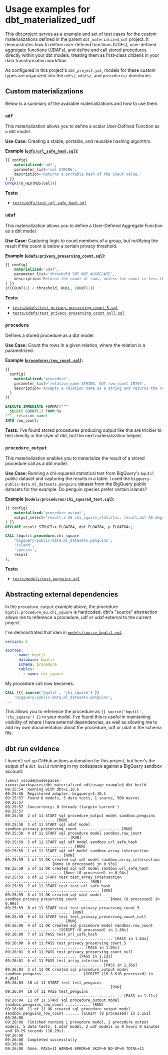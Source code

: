 # Usage examples for dbt_materialized_udf

This dbt project serves as a example and set of test cases for the custom materializations defined in the parent `dbt_materialized_udf` project. It demonstrates how to define user-defined functions (UDFs), user-defined aggregate functions (UDAFs), and define and call stored procedures directly within your dbt models, treating them as first-class citizens in your data transformation workflow.

As configured in this project's `dbt_project.yml`, models for these custom types are organized into the `udfs/`, `udafs/`, and `procedures/` directories.

## Custom materializations

Below is a summary of the available materializations and how to use them.

### `udf`

This materialization allows you to define a scalar User-Defined Function as a dbt model.

**Use Case:** Creating a stable, portable, and reusable hashing algorithm.

**Example ([`udfs/url_safe_hash.sql`](udfs/url_safe_hash.sql)):**
```sql
{{ config(
    materialized='udf',
    parameter_list='val STRING',
    description='Returns a portable hash of the input value.'
) }}
UPPER(TO_HEX(MD5(val)))
```

**Tests:**
- [`tests/udfs/test_url_safe_hash.sql`](tests/udfs/test_url_safe_hash.sql)

### `udaf`

This materialization allows you to define a User-Defined Aggregate Function as a dbt model.

**Use Case:** Capturing logic to count members of a group, but nullifying the result if the count is below a certain privacy threshold.

**Example ([`udafs/privacy_preserving_count.sql`](udafs/privacy_preserving_count.sql)):**
```sql
{{ config(
    materialized='udaf',
    parameter_list='threshold INT NOT AGGREGATE',
    description='Returns the count of rows, unless the count is less than threshold, when it returns NULL. NULL as threshold behaves as zero.'
) }}
IF(COUNT(1) < threshold, NULL, COUNT(1))
```

**Tests:**
- [`tests/udafs/test_privacy_preserving_count_5.sql`](tests/udafs/test_privacy_preserving_count_5.sql)
- [`tests/udafs/test_privacy_preserving_count_null.sql`](tests/udafs/test_privacy_preserving_count_null.sql)

### `procedure`

Defines a stored procedure as a dbt model.

**Use Case:** Count the rows in a given relation, where the relation is a parametrized.

**Example ([`procedures/row_count.sql`](procedures/row_count.sql)):**
```sql
{{
  config(
    materialized='procedure',
    parameter_list='relation_name STRING, OUT row_count INT64',
    description='Accepts a relation name as a string and returns the row count.'
  )
}}

EXECUTE IMMEDIATE FORMAT("""
  SELECT COUNT(1) FROM %s
""", relation_name)
INTO row_count;
```

**Tests:**
I've found stored procedures producing output like this are trickier to test directly in the style of dbt, but the next materialization helped.

### `procedure_output`

This materialization enables you to materialize the result of a stored procedure call as a dbt model.

**Use Case:** Running a chi-squared statistical test from BigQuery's `bqutil` public dataset and capturing the results in a table. I used the `bigquery-public-data.ml_datasets.penguins` dataset from the BigQuery public datasets for the example. Do penguin species prefer certain islands?

**Example (`models/procedures/chi_squared_test.sql`):**
```sql
{{ config(
    materialized='procedure_output',
    output_select='result.x AS chi_square_statistic, result.dof AS degrees_of_freedom, result.p AS p_value',
) }}
DECLARE result STRUCT<x FLOAT64, dof FLOAT64, p FLOAT64>;

CALL (bqutil.procedure.chi_square
    'bigquery-public-data.ml_datasets.penguins',
    'island',
    'species',
    result
);
```

**Tests:**
- [`tests/models/test_penguins.sql`](tests/models/test_penguins.sql)


## Abstracting external dependencies

In the `procedure_output` example above, the procedure `bqutil.procedure_eu.chi_square` is hardcoded. dbt's "source" abstraction allows me to reference a procedure, udf or udaf external to the current project.

I've demonstrated that idea in [`models/source_bqutil.yml`](models/source_bqutil.yml):

```yaml
version: 2

sources:
    - name: bqutil
      database: bqutil
      schema: procedure
      tables:
        - name: chi_square
```    

My procedure call now becomes:

```sql
CALL ({{ source('bqutil', 'chi_square') }}
    'bigquery-public-data.ml_datasets.penguins',
...
```

This allows you to reference the procedure as `{{ source('bqutil', 'chi_square') }}` in your model. I've found this is useful in maintaining visibility of where I have external dependencies, as well as allowing me to add my own documentation about the procedure, udf or udaf in the schema file.

## dbt run evidence

I haven't set up GitHub actions automation for this project, but here's the output of a `dbt build` running in my codespace against a BigQuery sandbox account:

```session
(venv) vscode@codespaces-xxxxx:/workspaces/dbt_materialized_udf/usage_example$ dbt build
09:25:54  Running with dbt=1.10.6
09:25:56  Registered adapter: bigquery=1.10.1
09:25:57  Found 6 models, 5 data tests, 1 source, 500 macros
09:25:57  
09:25:57  Concurrency: 8 threads (target='current')
09:25:57  
09:25:58  2 of 11 START sql procedure_output model sandbox.penguins ...................... [RUN]
09:25:58  3 of 11 START sql udaf model sandbox.privacy_preserving_count .................. [RUN]
09:25:58  4 of 11 START sql procedure model sandbox.row_count ............................ [RUN]
09:25:58  5 of 11 START sql udf model sandbox.url_safe_hash .............................. [RUN]
09:25:58  1 of 11 START sql udf model sandbox.array_intersection ......................... [RUN]
09:25:59  1 of 11 OK created sql udf model sandbox.array_intersection .................... [None (0 processed) in 0.93s]
09:25:59  5 of 11 OK created sql udf model sandbox.url_safe_hash ......................... [None (0 processed) in 0.94s]
09:25:59  6 of 11 START test test_array_intersection ..................................... [RUN]
09:25:59  7 of 11 START test test_url_safe_hash .......................................... [RUN]
09:25:59  3 of 11 OK created sql udaf model sandbox.privacy_preserving_count ............. [None (0 processed) in 0.99s]
09:25:59  8 of 11 START test test_privacy_preserving_count_5 ............................. [RUN]
09:25:59  9 of 11 START test test_privacy_preserving_count_null .......................... [RUN]
09:26:00  4 of 11 OK created sql procedure model sandbox.row_count ....................... [SCRIPT (0 processed) in 1.30s]
09:26:00  7 of 11 PASS test_url_safe_hash ................................................ [PASS in 1.04s]
09:26:00  8 of 11 PASS test_privacy_preserving_count_5 ................................... [PASS in 1.05s]
09:26:01  9 of 11 PASS test_privacy_preserving_count_null ................................ [PASS in 1.13s]
09:26:01  6 of 11 PASS test_array_intersection ........................................... [PASS in 1.26s]
09:26:03  2 of 11 OK created sql procedure_output model sandbox.penguins ................. [SCRIPT (15.3 KiB processed) in 4.90s]
09:26:03  10 of 11 START test test_penguins .............................................. [RUN]
09:26:04  10 of 11 PASS test_penguins .................................................... [PASS in 1.11s]
09:26:04  11 of 11 START sql procedure_output model sandbox.penguins_row_count ........... [RUN]
09:26:08  11 of 11 OK created sql procedure_output model sandbox.penguins_row_count ...... [SCRIPT (0 processed) in 3.15s]
09:26:08  
09:26:08  Finished running 1 procedure model, 2 procedure output models, 5 data tests, 1 udaf model, 2 udf models in 0 hours 0 minutes and 10.29 seconds (10.29s).
09:26:08  
09:26:08  Completed successfully
09:26:08  
09:26:08  Done. PASS=11 WARN=0 ERROR=0 SKIP=0 NO-OP=0 TOTAL=11
```